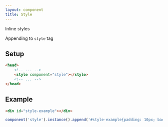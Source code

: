 ```yaml
---
layout: component
title: Style
---
```


Inline styles

Appending to `style` tag

## Setup

```html
<head>
	<!-- ... -->
	<style component="style"></style>
	<!-- ... -->
</head>
```

## Example

<div id="style-example"></div>
<script>
$(function(){
	component('style').instance().append('#style-example{padding: 10px; background: tomato;}');
});
</script>

```html
<div id="style-example"></div>
```

```js
component('style').instance().append('#style-example{padding: 10px; background: tomato;}');
```
